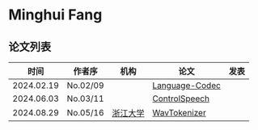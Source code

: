 # Minghui Fang

## 论文列表

| 时间 | 作者序 | 机构 | 论文 | 发表 |
|:-:|:-:|---|---|---|
| 2024.02.19 | No.02/09 | | [Language-Codec](../Models/Speech_Neural_Codec/2024.02.19_Language-Codec.md) |
| 2024.06.03 | No.03/11 | | [ControlSpeech](../Models/Speech_LLM/2024.06.03_ControlSpeech.md) |
| 2024.08.29 | No.05/16 | [浙江大学](../Institutions/CHN-ZJU_浙江大学.md) | [WavTokenizer](../Models/Speech_Neural_Codec/2024.08.29_WavTokenizer.md) |
